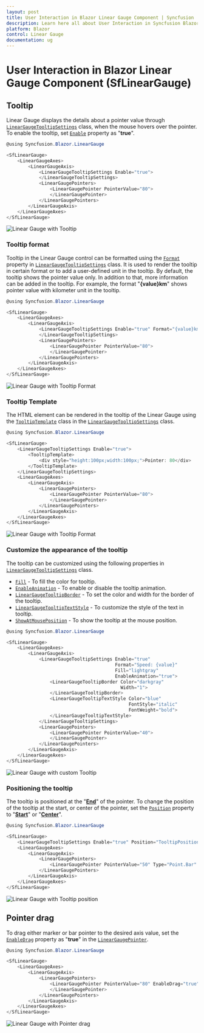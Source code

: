 ```yaml
---
layout: post
title: User Interaction in Blazor Linear Gauge Component | Syncfusion
description: Learn here all about User Interaction in Syncfusion Blazor Linear Gauge component (SfLinearGauge) and more.
platform: Blazor
control: Linear Gauge
documentation: ug
---
```


# User Interaction in Blazor Linear Gauge Component (SfLinearGauge)

## Tooltip

Linear Gauge displays the details about a pointer value through [`LinearGaugeTooltipSettings`](https://help.syncfusion.com/cr/blazor/Syncfusion.Blazor.LinearGauge.LinearGaugeTooltipSettings.html) class, when the mouse hovers over the pointer. To enable the tooltip, set [`Enable`](https://help.syncfusion.com/cr/blazor/Syncfusion.Blazor.LinearGauge.LinearGaugeTooltipSettings.html#Syncfusion_Blazor_LinearGauge_LinearGaugeTooltipSettings_Enable) property as "**true**".

```csharp
@using Syncfusion.Blazor.LinearGauge

<SfLinearGauge>
    <LinearGaugeAxes>
        <LinearGaugeAxis>
            <LinearGaugeTooltipSettings Enable="true">
            </LinearGaugeTooltipSettings>
            <LinearGaugePointers>
                <LinearGaugePointer PointerValue="80">
                </LinearGaugePointer>
            </LinearGaugePointers>
        </LinearGaugeAxis>
    </LinearGaugeAxes>
</SfLinearGauge>
```

![Linear Gauge with Tooltip](images/tooltip.png)

### Tooltip format

Tooltip in the Linear Gauge control can be formatted using the [`Format`](https://help.syncfusion.com/cr/blazor/Syncfusion.Blazor.LinearGauge.LinearGaugeTooltipSettings.html#Syncfusion_Blazor_LinearGauge_LinearGaugeTooltipSettings_Format) property in [`LinearGaugeTooltipSettings`](https://help.syncfusion.com/cr/blazor/Syncfusion.Blazor.LinearGauge.LinearGaugeTooltipSettings.html) class. It is used to render the tooltip in certain format or to add a user-defined unit in the tooltip. By default, the tooltip shows the pointer value only. In addition to that, more information can be added in the tooltip. For example, the format "**{value}km**" shows pointer value with kilometer unit in the tooltip.

```csharp
@using Syncfusion.Blazor.LinearGauge

<SfLinearGauge>
    <LinearGaugeAxes>
        <LinearGaugeAxis>
            <LinearGaugeTooltipSettings Enable="true" Format="{value}km">
            </LinearGaugeTooltipSettings>
            <LinearGaugePointers>
                <LinearGaugePointer PointerValue="80">
                </LinearGaugePointer>
            </LinearGaugePointers>
        </LinearGaugeAxis>
    </LinearGaugeAxes>
</SfLinearGauge>
```

![Linear Gauge with Tooltip Format](images/tooltip-formats.png)

### Tooltip Template

The HTML element can be rendered in the tooltip of the Linear Gauge using the [`TooltipTemplate`](https://help.syncfusion.com/cr/blazor/Syncfusion.Blazor.LinearGauge.LinearGaugeTooltipSettings.html#Syncfusion_Blazor_LinearGauge_LinearGaugeTooltipSettings_TooltipTemplate) class in the [`LinearGaugeTooltipSettings`](https://help.syncfusion.com/cr/blazor/Syncfusion.Blazor.LinearGauge.LinearGaugeTooltipSettings.html) class.

```csharp
@using Syncfusion.Blazor.LinearGauge

<SfLinearGauge>
    <LinearGaugeTooltipSettings Enable="true">
        <TooltipTemplate>
            <div style="height:100px;width:100px;">Pointer: 80</div>
        </TooltipTemplate>
    </LinearGaugeTooltipSettings>
    <LinearGaugeAxes>
        <LinearGaugeAxis>
            <LinearGaugePointers>
                <LinearGaugePointer PointerValue="80">
                </LinearGaugePointer>
            </LinearGaugePointers>
        </LinearGaugeAxis>
    </LinearGaugeAxes>
</SfLinearGauge>
```

![Linear Gauge with Tooltip Format](images/tooltip-template1.png)

### Customize the appearance of the tooltip

The tooltip can be customized using the following properties in [`LinearGaugeTooltipSettings`](https://help.syncfusion.com/cr/blazor/Syncfusion.Blazor.LinearGauge.LinearGaugeTooltipSettings.html) class.

* [`Fill`](https://help.syncfusion.com/cr/blazor/Syncfusion.Blazor.LinearGauge.LinearGaugeTooltipSettings.html#Syncfusion_Blazor_LinearGauge_LinearGaugeTooltipSettings_Fill) - To fill the color for tooltip.
* [`EnableAnimation`](https://help.syncfusion.com/cr/blazor/Syncfusion.Blazor.LinearGauge.LinearGaugeTooltipSettings.html#Syncfusion_Blazor_LinearGauge_LinearGaugeTooltipSettings_EnableAnimation) - To enable or disable the tooltip animation.
* [`LinearGaugeTooltipBorder`](https://help.syncfusion.com/cr/blazor/Syncfusion.Blazor.LinearGauge.LinearGaugeTooltipBorder.html) - To set the color and width for the border of the tooltip.
* [`LinearGaugeTooltipTextStyle`](https://help.syncfusion.com/cr/blazor/Syncfusion.Blazor.LinearGauge.LinearGaugeTooltipTextStyle.html) - To customize the style of the text in tooltip.
* [`ShowAtMousePosition`](https://help.syncfusion.com/cr/blazor/Syncfusion.Blazor.LinearGauge.LinearGaugeRangeTooltipSettings.html#Syncfusion_Blazor_LinearGauge_LinearGaugeRangeTooltipSettings_ShowAtMousePosition) - To show the tooltip at the mouse position.

```csharp
@using Syncfusion.Blazor.LinearGauge

<SfLinearGauge>
    <LinearGaugeAxes>
        <LinearGaugeAxis>
            <LinearGaugeTooltipSettings Enable="true"
                                        Format="Speed: {value}"
                                        Fill="lightgray"
                                        EnableAnimation="true">
                <LinearGaugeTooltipBorder Color="darkgray"
                                          Width="1">
                </LinearGaugeTooltipBorder>
                <LinearGaugeTooltipTextStyle Color="blue"
                                             FontStyle="italic"
                                             FontWeight="bold">
                </LinearGaugeTooltipTextStyle>
            </LinearGaugeTooltipSettings>
            <LinearGaugePointers>
                <LinearGaugePointer PointerValue="40">
                </LinearGaugePointer>
            </LinearGaugePointers>
        </LinearGaugeAxis>
    </LinearGaugeAxes>
</SfLinearGauge>
```

![Linear Gauge with custom Tooltip](images/custom-tooltip.png)

### Positioning the tooltip

The tooltip is positioned at the "[**End**](https://help.syncfusion.com/cr/blazor/Syncfusion.Blazor.LinearGauge.TooltipPosition.html#Syncfusion_Blazor_LinearGauge_TooltipPosition_End)" of the pointer. To change the position of the tooltip at the start, or center of the pointer, set the [`Position`](https://help.syncfusion.com/cr/blazor/Syncfusion.Blazor.LinearGauge.LinearGaugeRangeTooltipSettings.html#Syncfusion_Blazor_LinearGauge_LinearGaugeRangeTooltipSettings_Position) property to "[**Start**](https://help.syncfusion.com/cr/blazor/Syncfusion.Blazor.LinearGauge.TooltipPosition.html#Syncfusion_Blazor_LinearGauge_TooltipPosition_Start)" or "[**Center**](https://help.syncfusion.com/cr/blazor/Syncfusion.Blazor.LinearGauge.TooltipPosition.html#Syncfusion_Blazor_LinearGauge_TooltipPosition_Center)".

```csharp
@using Syncfusion.Blazor.LinearGauge

<SfLinearGauge>
    <LinearGaugeTooltipSettings Enable="true" Position="TooltipPosition.Center"></LinearGaugeTooltipSettings>
    <LinearGaugeAxes>
        <LinearGaugeAxis>
            <LinearGaugePointers>
                <LinearGaugePointer PointerValue="50" Type="Point.Bar" Color="blue"></LinearGaugePointer>
            </LinearGaugePointers>
        </LinearGaugeAxis>
    </LinearGaugeAxes>
</SfLinearGauge>
```

![Linear Gauge with Tooltip position](images/tooltip-position.png)

## Pointer drag

To drag either marker or bar pointer to the desired axis value, set the [`EnableDrag`](https://help.syncfusion.com/cr/blazor/Syncfusion.Blazor.LinearGauge.LinearGaugePointer.html#Syncfusion_Blazor_LinearGauge_LinearGaugePointer_EnableDrag) property as "**true**" in the [`LinearGaugePointer`](https://help.syncfusion.com/cr/blazor/Syncfusion.Blazor.LinearGauge.LinearGaugePointer.html).

```csharp
@using Syncfusion.Blazor.LinearGauge

<SfLinearGauge>
    <LinearGaugeAxes>
        <LinearGaugeAxis>
            <LinearGaugePointers>
                <LinearGaugePointer PointerValue="80" EnableDrag="true">
                </LinearGaugePointer>
            </LinearGaugePointers>
        </LinearGaugeAxis>
    </LinearGaugeAxes>
</SfLinearGauge>
```

![Linear Gauge with Pointer drag](images/dragging-pointr.gif)